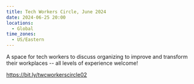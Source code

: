 ```yaml
---
title: Tech Workers Circle, June 2024
date: 2024-06-25 20:00
locations:
  - Global
time_zones:
  - US/Eastern
---
```

A space for tech workers to discuss organizing to improve and transform their workplaces -- all levels of experience welcome!



<https://bit.ly/twcworkerscircle02>

